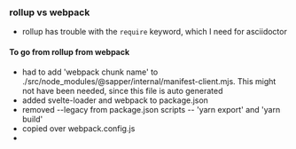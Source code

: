 ### rollup vs webpack
  - rollup has trouble with the `require` keyword, which I need for asciidoctor

#### To go from rollup from webpack
 - had to add 'webpack chunk name' to ./src/node_modules/@sapper/internal/manifest-client.mjs. This might not have been needed, since this file is auto generated
 - added svelte-loader and webpack to package.json
 - removed --legacy from package.json scripts -- 'yarn export' and 'yarn build'
 - copied over webpack.config.js
 -

